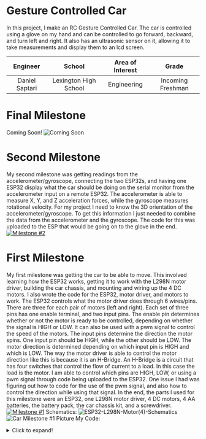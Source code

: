 ﻿# Gesture Controlled Car
In this project, I make an RC Gesture Controlled Car. The car is controlled using a glove on my hand and can be controlled to go forward, backward, and turn left and right. It also has an ultrasonic sensor on it, allowing it to take measurements and display them to an lcd screen.

| **Engineer** | **School** | **Area of Interest** | **Grade** |
|:--:|:--:|:--:|:--:|
| Daniel Saptari | Lexington High School | Engineering | Incoming Freshman

# Final Milestone
Coming Soon!
![Coming Soon](https://images.squarespace-cdn.com/content/v1/591fd77d29687fd09cca478b/1555546030336-YXVPG30KTCM92JW89UTL/ke17ZwdGBToddI8pDm48kDrQ9tfdcvPUv7NgXGP4R2R7gQa3H78H3Y0txjaiv_0fDoOvxcdMmMKkDsyUqMSsMWxHk725yiiHCCLfrh8O1z4YTzHvnKhyp6DaNYroOW3ZGjoBKy3azqku80C789l0gmXcXvEVFTLbYX9CdVcGe4zwrosjp5YtnrvbmlM1LFKb7wNXE8lRZ0Z8l5PIsW3Vw/AdobeStock_139559217.jpeg)

# Second Milestone
 My second milestone was getting readings from the accelerometer/gyroscope, connecting the two ESP32s, and having one ESP32 display what the car should be doing on the serial monitor from the accelerometer input on a remote ESP32. The accelerometer is able to measure X, Y, and Z acceleration forces, while the gyroscope measures rotational velocity. For my project I need to know the 3D orientation of the accelerometer/gyroscope. To get this information I just needed to combine the data from the accelerometer and the gyroscope. The code for this was uploaded to the ESP that would be going on to the glove in the end.
[![Milestone #2](https://res.cloudinary.com/marcomontalbano/image/upload/v1627068354/video_to_markdown/images/youtube--ygeNRCWvoiI-c05b58ac6eb4c4700831b2b3070cd403.jpg)](https://www.youtube.com/watch?v=ygeNRCWvoiI "Milestone #2")
# First Milestone
My first milestone was getting the car to be able to move. This involved learning how the ESP32 works, getting it to work with the L298N motor driver, building the car chassis, and mounting and wiring up the 4 DC motors. I also wrote the code for the ESP32, motor driver, and motors to work. The ESP32 controls what the motor driver does through 6 wires/pins. There are three for each pair of motors (left and right). Each set of three pins has one enable terminal, and two input pins. The enable pin determines whether or not the motor is ready to be controlled, depending on whether the signal is HIGH or LOW. It can also be used with a pwm signal to control the speed of the motors. The input pins determine the direction the motor spins. One input pin should be HIGH, while the other should be LOW. The motor direction is determined depending on which input pin is HIGH and which is LOW. The way the motor driver is able to control the motor direction like this is because it is an H-Bridge. An H-Bridge is a circuit that has four switches that control the flow of current to a load. In this case the load is the motor. I am able to control which pins are HIGH, LOW, or using a pwm signal through code being uploaded to the ESP32. One issue I had was figuring out how to code for the use of the pwm signal, and also how to control the direction while using that signal. In the end, the parts I used for this milestone were an ESP32, one L298N motor driver, 4 DC motors, 4 AA batteries, the battery pack, the car chassis kit, and a screwdriver.
[![Milestone #1](https://res.cloudinary.com/marcomontalbano/image/upload/v1626378643/video_to_markdown/images/youtube--YWbhqKimJSA-c05b58ac6eb4c4700831b2b3070cd403.jpg)](https://www.youtube.com/watch?v=YWbhqKimJSA "Milestone #1")
Schematics:
![ESP32-L298N-Motor(4)-Schematics](https://user-images.githubusercontent.com/87206873/125861398-ce9c9933-9027-46c3-ac5f-727f8acb9a88.jpg)
![Car Milestone #1 Picture](https://user-images.githubusercontent.com/87206873/125862108-9747a757-2350-45e2-a597-5f9d5013f07b.jpg)
My Code:

<details>
  <summary>Click to expand!</summary>
  
 ```
 C++
//Define the GPIO pins the motor input and enable pins are connected to
int motor1Pin1 = 27;
int motor1Pin2 = 26;
int enable1Pin = 14;
int motor2Pin1 = 25;
int motor2Pin2 = 33;
int enable2Pin = 32;
//Set pwm properties to control speed
const byte pwmChannel1 = 0;
const byte pwmChannel2 = 1;
const byte freq = 30000;
const byte resolution = 8;
int dutyCycle = 200;

void setup() {
//Set pins as outputs
pinMode(motor1Pin1,OUTPUT);
pinMode(motor1Pin2,OUTPUT);
pinMode(enable1Pin,OUTPUT);
pinMode(motor2Pin1,OUTPUT);
pinMode(motor2Pin2,OUTPUT);
pinMode(enable2Pin,OUTPUT);
//Configure pwm functionalities
ledcSetup(pwmChannel1,freq,resolution);
ledcSetup(pwmChannel2,freq,resolution);
//attachh the pwm channel to the GPIO to be controlled
ledcAttachPin(enable1Pin,pwmChannel1);
ledcAttachPin(enable2Pin,pwmChannel2);
//Set up serial monitor
Serial.begin(9600);
Serial.print("Motor Test Beginning...");
}

void loop() {
Serial.print("Motor Test Beginning...");
delay(200);
//Motors spin backwards at full speed
Serial.print("Attempting Motor 1 Full Speed Backward Rotation...");
delay(100);
digitalWrite(motor1Pin1,HIGH);
digitalWrite(motor1Pin2,LOW);
digitalWrite(motor2Pin1,HIGH);
digitalWrite(motor2Pin2,LOW);
delay(2000);

//Stop motor
Serial.print("Motor Stopped");
digitalWrite(motor1Pin1,LOW);
digitalWrite(motor1Pin2,LOW);
digitalWrite(motor2Pin1,LOW);
digitalWrite(motor2Pin2,LOW);
delay(2000);

//Motors spin forward at full speed
Serial.print("Attempting Motor 1 Full Speed Forward Rotation...");
delay(100);
digitalWrite(motor1Pin1,LOW);
digitalWrite(motor1Pin2,HIGH);
digitalWrite(motor2Pin1,LOW);
digitalWrite(motor2Pin2,HIGH);
delay(2000);

Serial.print("Motor Stopped");
digitalWrite(motor1Pin1,LOW);
digitalWrite(motor1Pin2,LOW);
digitalWrite(motor2Pin1,LOW);
digitalWrite(motor2Pin2,LOW);
delay(2000);

//Use pwm signal to make motors speed up to full speed
Serial.print("Attempting Motor 1 Forward Speed Up...");
digitalWrite(motor1Pin1,LOW);
digitalWrite(motor1Pin2,HIGH);
digitalWrite(motor2Pin1,LOW);
digitalWrite(motor2Pin2,HIGH);
 for (int i = 0; i < 256; i++) {
   Serial.println(i);
   ledcWrite(0,i);
   ledcWrite(1,i);
   delay(25);
   }

//Stop motors
Serial.print("Motor Stopped");
digitalWrite(motor1Pin1,LOW);
digitalWrite(motor1Pin2,LOW);
digitalWrite(motor2Pin1,LOW);
digitalWrite(motor2Pin2,LOW);
delay(2000);
}
                         
```
                         
</details>
